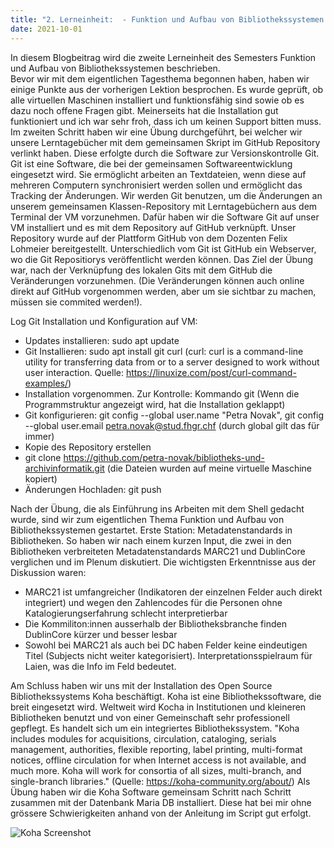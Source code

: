 ```yaml
---
title: "2. Lerneinheit:  - Funktion und Aufbau von Bibliothekssystemen 1/2"
date: 2021-10-01
---
```


In diesem Blogbeitrag wird die zweite Lerneinheit des Semesters Funktion und Aufbau von Bibliothekssystemen beschrieben.  
Bevor wir mit dem eigentlichen Tagesthema begonnen haben, haben wir einige Punkte aus der vorherigen Lektion besprochen. Es wurde geprüft, ob alle virtuellen Maschinen installiert und funktionsfähig sind sowie ob es dazu noch offene Fragen gibt. Meinerseits hat die Installation gut funktioniert und ich war sehr froh, dass ich um keinen Support bitten muss. 
Im zweiten Schritt haben wir eine Übung durchgeführt, bei welcher wir unsere Lerntagebücher mit dem gemeinsamen Skript im GitHub Repository verlinkt haben. Diese erfolgte durch die Software zur Versionskontrolle Git. Git ist eine Software, die bei der gemeinsamen Softwareentwicklung eingesetzt wird. Sie ermöglicht arbeiten an Textdateien, wenn diese auf mehreren Computern synchronisiert werden sollen und ermöglicht das Tracking der Änderungen. Wir werden Git benutzen, um die Änderungen an unserem gemeinsamen Klassen-Repository mit Lerntagebüchern aus dem Terminal der VM vorzunehmen. Dafür haben wir die Software Git auf unser VM installiert und es mit dem Repository auf GitHub verknüpft. Unser Repository wurde auf der Plattform GitHub von dem Dozenten Felix Lohmeier bereitgestellt. Unterschiedlich vom Git ist GitHub ein Webserver, wo die Git Repositiorys veröffentlicht werden können. Das Ziel der Übung war, nach der Verknüpfung des lokalen Gits mit dem GitHub die Veränderungen vorzunehmen. (Die Veränderungen können auch online direkt auf GitHub vorgenommen werden, aber um sie sichtbar zu machen, müssen sie commited werden!). 

Log Git Installation und Konfiguration auf VM: 
-	Updates installieren: sudo apt update 
-	Git Installieren: sudo apt install git curl (curl: curl is a command-line utility for transferring data from or to a server designed to work without user interaction. Quelle: https://linuxize.com/post/curl-command-examples/)
-	Installation vorgenommen. Zur Kontrolle: Kommando git (Wenn die Programmstruktur angezeigt wird, hat die Installation geklappt)
-	Git konfigurieren: git config --global user.name "Petra Novak", git config --global user.email petra.novak@stud.fhgr.chf (durch global gilt das für immer)
-	Kopie des Repository erstellen
-	git clone https://github.com/petra-novak/bibliotheks-und-archivinformatik.git (die Dateien wurden auf meine virtuelle Maschine kopiert)
-	Änderungen Hochladen: git push

Nach der Übung, die als Einführung ins Arbeiten mit dem Shell gedacht wurde, sind wir zum eigentlichen Thema Funktion und Aufbau von Bibliothekssystemen gestartet. Erste Station: Metadatenstandards in Bibliotheken. So haben wir nach einem kurzen Input, die zwei in den Bibliotheken verbreiteten Metadatenstandards MARC21 und DublinCore verglichen und im Plenum diskutiert. Die wichtigsten Erkenntnisse aus der Diskussion waren: 
-	MARC21 ist umfangreicher (Indikatoren der einzelnen Felder auch direkt integriert) und wegen den Zahlencodes für die Personen ohne Katalogierungserfahrung schlecht interpretierbar 
-	Die Kommiliton:innen ausserhalb der Bibliotheksbranche finden DublinCore  kürzer und besser lesbar
-	Sowohl bei MARC21 als auch bei DC haben Felder keine eindeutigen Titel (Subjects nicht weiter kategorisiert). Interpretationsspielraum für Laien, was die Info im Feld bedeutet.

Am Schluss haben wir uns mit der Installation des Open Source Bibliothekssystems Koha beschäftigt. Koha ist eine Bibliothekssoftware, die breit eingesetzt wird. Weltweit wird Kocha in Institutionen und kleineren Bibliotheken benutzt und von einer Gemeinschaft sehr professionell gepflegt. Es handelt sich um ein integriertes Bibliothekssystem. "Koha includes modules for acquisitions, circulation, cataloging, serials management, authorities, flexible reporting, label printing, multi-format notices, offline circulation for when Internet access is not available, and much more. Koha will work for consortia of all sizes, multi-branch, and single-branch libraries." (Quelle: https://koha-community.org/about/) 
Als Übung haben wir die Koha Software gemeinsam Schritt nach Schritt zusammen mit der Datenbank Maria DB installiert. Diese hat bei mir ohne grössere Schwierigkeiten anhand von der Anleitung im Script gut erfolgt. 



![Koha Screenshot](https://user-images.githubusercontent.com/90787729/149641319-252cead8-1644-491e-9238-80373e8a24c4.png)


